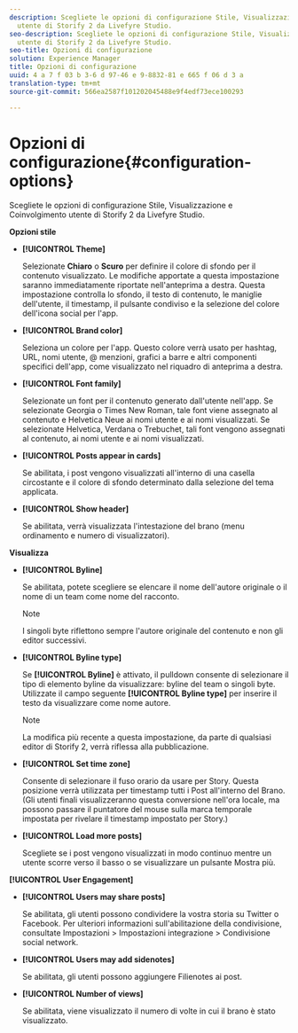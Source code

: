 ```yaml
---
description: Scegliete le opzioni di configurazione Stile, Visualizzazione e Coinvolgimento
  utente di Storify 2 da Livefyre Studio.
seo-description: Scegliete le opzioni di configurazione Stile, Visualizzazione e Coinvolgimento
  utente di Storify 2 da Livefyre Studio.
seo-title: Opzioni di configurazione
solution: Experience Manager
title: Opzioni di configurazione
uuid: 4 a 7 f 03 b 3-6 d 97-46 e 9-8832-81 e 665 f 06 d 3 a
translation-type: tm+mt
source-git-commit: 566ea2587f101202045488e9f4edf73ece100293

---
```



# Opzioni di configurazione{#configuration-options}

Scegliete le opzioni di configurazione Stile, Visualizzazione e Coinvolgimento utente di Storify 2 da Livefyre Studio.

**Opzioni stile**

* **[!UICONTROL Theme]**

   Selezionate **Chiaro** o **Scuro** per definire il colore di sfondo per il contenuto visualizzato. Le modifiche apportate a questa impostazione saranno immediatamente riportate nell'anteprima a destra. Questa impostazione controlla lo sfondo, il testo di contenuto, le maniglie dell'utente, il timestamp, il pulsante condiviso e la selezione del colore dell'icona social per l'app.

* **[!UICONTROL Brand color]**

   Seleziona un colore per l'app. Questo colore verrà usato per hashtag, URL, nomi utente, @ menzioni, grafici a barre e altri componenti specifici dell'app, come visualizzato nel riquadro di anteprima a destra.

* **[!UICONTROL Font family]**

   Selezionate un font per il contenuto generato dall'utente nell'app. Se selezionate Georgia o Times New Roman, tale font viene assegnato al contenuto e Helvetica Neue ai nomi utente e ai nomi visualizzati. Se selezionate Helvetica, Verdana o Trebuchet, tali font vengono assegnati al contenuto, ai nomi utente e ai nomi visualizzati.

* **[!UICONTROL Posts appear in cards]**

   Se abilitata, i post vengono visualizzati all'interno di una casella circostante e il colore di sfondo determinato dalla selezione del tema applicata.

* **[!UICONTROL Show header]**

   Se abilitata, verrà visualizzata l'intestazione del brano (menu ordinamento e numero di visualizzatori).

**Visualizza**

* **[!UICONTROL Byline]**

   Se abilitata, potete scegliere se elencare il nome dell'autore originale o il nome di un team come nome del racconto.

   >[!NOTE]
   >
   >I singoli byte riflettono sempre l'autore originale del contenuto e non gli editor successivi.

* **[!UICONTROL Byline type]**

   Se **[!UICONTROL Byline]** è attivato, il pulldown consente di selezionare il tipo di elemento byline da visualizzare: byline del team o singoli byte. Utilizzate il campo seguente **[!UICONTROL Byline type]** per inserire il testo da visualizzare come nome autore.

   >[!NOTE]
   >
   >La modifica più recente a questa impostazione, da parte di qualsiasi editor di Storify 2, verrà riflessa alla pubblicazione.

* **[!UICONTROL Set time zone]**

   Consente di selezionare il fuso orario da usare per Story. Questa posizione verrà utilizzata per timestamp tutti i Post all'interno del Brano. (Gli utenti finali visualizzeranno questa conversione nell'ora locale, ma possono passare il puntatore del mouse sulla marca temporale impostata per rivelare il timestamp impostato per Story.)

* **[!UICONTROL Load more posts]**

   Scegliete se i post vengono visualizzati in modo continuo mentre un utente scorre verso il basso o se visualizzare un pulsante Mostra più.

**[!UICONTROL User Engagement]**

* **[!UICONTROL Users may share posts]**

   Se abilitata, gli utenti possono condividere la vostra storia su Twitter o Facebook. Per ulteriori informazioni sull'abilitazione della condivisione, consultate Impostazioni > Impostazioni integrazione > Condivisione social network.

* **[!UICONTROL Users may add sidenotes]**

   Se abilitata, gli utenti possono aggiungere Filienotes ai post.

* **[!UICONTROL Number of views]**

   Se abilitata, viene visualizzato il numero di volte in cui il brano è stato visualizzato.

